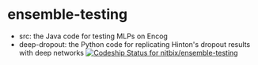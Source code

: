 ensemble-testing
================

- src: the Java code for testing MLPs on Encog
- deep-dropout: the Python code for replicating Hinton's dropout results with deep networks
[ ![Codeship Status for
nitbix/ensemble-testing](https://codeship.com/projects/00f40700-5ec2-0132-0868-26da4da4e979/status)](https://codeship.com/projects/51427)

